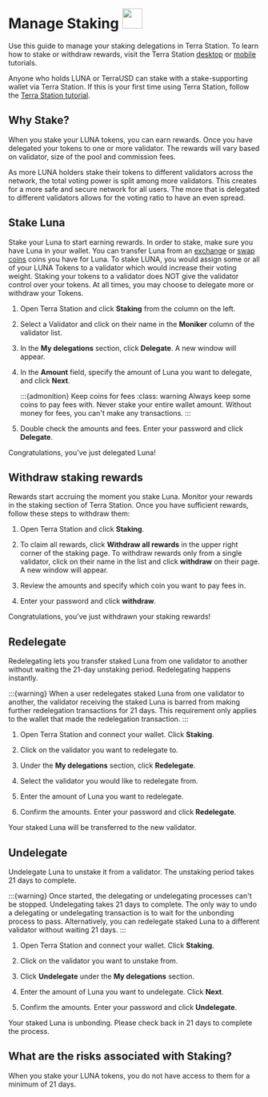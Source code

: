 # Manage Staking <img src="/img/Staking.svg" height="40px">

Use this guide to manage your staking delegations in Terra Station. To learn how to stake or withdraw rewards, visit the Terra Station [desktop](download/terra-station-desktop.md) or [mobile](download/terra-station-mobile.md) tutorials.  



Anyone who holds LUNA or TerraUSD can stake with a stake-supporting wallet via Terra Station. If this is your first time using Terra Station, follow the [Terra Station tutorial](download/terra-station-desktop.md).


## Why Stake?

When you stake your LUNA tokens, you can earn rewards.  Once you have delegated your tokens to one or more validator. The rewards will vary based on validator, size of the pool and commission fees. 


As more LUNA holders stake their tokens to different validators across the network, the total voting power is split among more validators. This creates for a more safe and secure network for all users. The more that is delegated to different validators allows for the voting ratio to have an even spread.


## Stake Luna

Stake your Luna to start earning rewards. In order to stake, make sure you have Luna in your wallet. You can transfer Luna from an [exchange](wallet.md) or [swap coins](wallet.md) coins you have for Luna. To stake LUNA, you would assign some or all of your LUNA Tokens to a validator which would increase their voting weight. Staking your tokens to a validator does NOT give the validator control over your tokens. At all times, you may choose to delegate more or withdraw your Tokens. 


1. Open Terra Station and click **Staking** from the column on the left.

2. Select a Validator and click on their name in the **Moniker** column of the validator list.

3. In the **My delegations** section, click **Delegate**. A new window will appear.

4. In the **Amount** field, specify the amount of Luna you want to delegate, and click **Next**.

   :::{admonition} Keep coins for fees
   :class: warning
   Always keep some coins to pay fees with. Never stake your entire wallet amount. Without money for fees, you can't make any transactions.
   :::

5. Double check the amounts and fees. Enter your password and click **Delegate**.

Congratulations, you've just delegated Luna!

## Withdraw staking rewards

Rewards start accruing the moment you stake Luna. Monitor your rewards in the staking section of Terra Station. Once you have sufficient rewards, follow these steps to withdraw them:

1. Open Terra Station and click **Staking**.

2. To claim all rewards, click **Withdraw all rewards** in the upper right corner of the staking page. To withdraw rewards only from a single validator, click on their name in the list and click **withdraw** on their page.  A new window will appear.

3. Review the amounts and specify which coin you want to pay fees in.

4. Enter your password and click **withdraw**.

Congratulations, you've just withdrawn your staking rewards!

## Redelegate

Redelegating lets you transfer staked Luna from one validator to another without waiting the 21-day unstaking period. Redelegating happens instantly.

:::{warning}
When a user redelegates staked Luna from one validator to another, the validator receiving the staked Luna is barred from making further redelegation transactions for 21 days. This requirement only applies to the wallet that made the redelegation transaction.
:::

1. Open Terra Station and connect your wallet. Click **Staking**.

2. Click on the validator you want to redelegate to.

3. Under the **My delegations** section, click **Redelegate**.

4. Select the validator you would like to redelegate from.

5. Enter the amount of Luna you want to redelegate.

6. Confirm the amounts. Enter your password and click **Redelegate**.

Your staked Luna will be transferred to the new validator.

## Undelegate

Undelegate Luna to unstake it from a validator. The unstaking period takes 21 days to complete.

:::{warning}
Once started, the delegating or undelegating processes can't be stopped.
Undelegating takes 21 days to complete. The only way to undo a delegating or undelegating transaction is to wait for the unbonding process to pass. Alternatively, you can redelegate staked Luna to a different validator without waiting 21 days.
:::

1. Open Terra Station and connect your wallet. Click **Staking**.

2. Click on the validator you want to unstake from.

3. Click **Undelegate** under the **My delegations** section.

4. Enter the amount of Luna you want to undelegate. Click **Next**.

4. Confirm the amounts. Enter your password and click **Undelegate**.

Your staked Luna is unbonding. Please check back in 21 days to complete the process.


## What are the risks associated with Staking?
When you stake your LUNA tokens, you do not have access to them for a minimum of 21 days.  